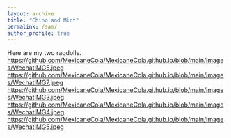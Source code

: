 ```yaml
---
layout: archive
title: "Chino and Mint"
permalink: /sam/
author_profile: true
---
```


<!--  -->

Here are my two ragdolls.
https://github.com/MexicaneCola/MexicaneCola.github.io/blob/main/images/WechatIMG5.jpeg
https://github.com/MexicaneCola/MexicaneCola.github.io/blob/main/images/WechatIMG7.jpeg
https://github.com/MexicaneCola/MexicaneCola.github.io/blob/main/images/WechatIMG3.jpeg
https://github.com/MexicaneCola/MexicaneCola.github.io/blob/main/images/WechatIMG4.jpeg
https://github.com/MexicaneCola/MexicaneCola.github.io/blob/main/images/WechatIMG5.jpeg
  

